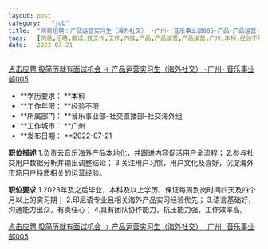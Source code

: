 ```yaml
---
layout:	post
category:	"job"
title:	"网易招聘：产品运营实习生（海外社交） -广州- 音乐事业部005-产品-产品运营-产品运营-广州本科经验不限"
tags:	[网易,招聘,面试,找工作,工作,内推,产品,产品运营,产品运营,广州,本科,经验不限]
date:	2022-07-21
---
```


[点击应聘 投简历就有面试机会 -> 产品运营实习生（海外社交） -广州- 音乐事业部005](http://mobile.bole.netease.com/bole/boleDetail?id=40058&employeeId=346f03c3cda5f04c&key=all)



- **学历要求： **本科
- **工作年限： **经验不限
- **所属部门： **音乐事业部-社交直播部-社交海外组
- **工作城市： **广州
- **发布日期： **2022-07-21



**职位描述**
1.负责云音乐海外产品本地化，并跟进内容促活用户全流程；
2.参与社交用户数据分析并输出调整结论；
3.关注用户习惯，用户文化及喜好，沉淀海外市场用户特质相关的运营经验。



**职位要求**
1.2023年及之后毕业，本科及以上学历，保证每周到岗时间四天及四个月以上的实习期；
2.印尼语专业且相关海外产品实习经验优先；
3.语言基础好，沟通能力出众，有责任心；
4.具有团队协作能力，抗压能力强，工作效率高。



[点击应聘 投简历就有面试机会 -> 产品运营实习生（海外社交） -广州- 音乐事业部005](http://mobile.bole.netease.com/bole/boleDetail?id=40058&employeeId=346f03c3cda5f04c&key=all)